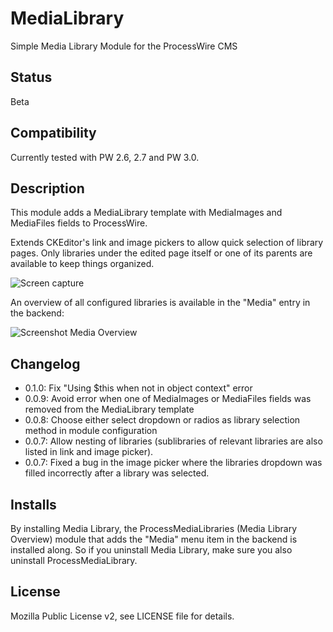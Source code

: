 # MediaLibrary
Simple Media Library Module for the ProcessWire CMS

## Status

Beta

## Compatibility

Currently tested with PW 2.6, 2.7 and PW 3.0.

## Description

This module adds a MediaLibrary template with MediaImages and MediaFiles fields to ProcessWire.

Extends CKEditor's link and image pickers to allow quick selection of library pages. Only libraries under the edited page itself or one of its parents are available to keep things organized.

![Screen capture](https://bitpoet.github.io/img/medialibrarycapture.gif)

An overview of all configured libraries is available in the "Media" entry in the backend:

![Screenshot Media Overview](https://bitpoet.github.io/img/medialibrary.png)

## Changelog

* 0.1.0: Fix "Using $this when not in object context" error
* 0.0.9: Avoid error when one of MediaImages or MediaFiles fields was removed from the MediaLibrary template
* 0.0.8: Choose either select dropdown or radios as library selection method in module configuration
* 0.0.7: Allow nesting of libraries (sublibraries of relevant libraries are also listed in link and image picker).
* 0.0.7: Fixed a bug in the image picker where the libraries dropdown was filled incorrectly after a library was selected.

## Installs

By installing Media Library, the ProcessMediaLibraries (Media Library Overview) module that adds the "Media" menu item in the backend is installed along. So if you uninstall Media Library, make sure you also uninstall ProcessMediaLibrary.

## License

Mozilla Public License v2, see LICENSE file for details.
